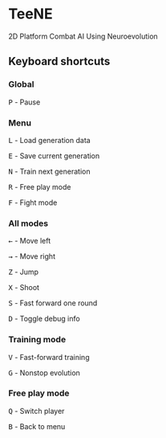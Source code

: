 # TeeNE

2D Platform Combat AI Using Neuroevolution

## Keyboard shortcuts
### Global
<kbd>P</kbd> - Pause

### Menu
<kbd>L</kbd> - Load generation data

<kbd>E</kbd> - Save current generation

<kbd>N</kbd> - Train next generation

<kbd>R</kbd> - Free play mode

<kbd>F</kbd> - Fight mode

### All modes
<kbd>←</kbd> - Move left

<kbd>→</kbd> - Move right

<kbd>Z</kbd> - Jump

<kbd>X</kbd> - Shoot

<kbd>S</kbd> - Fast forward one round

<kbd>D</kbd> - Toggle debug info

### Training mode
<kbd>V</kbd> - Fast-forward training

<kbd>G</kbd> - Nonstop evolution

### Free play mode
<kbd>Q</kbd> - Switch player

<kbd>B</kbd> - Back to menu
